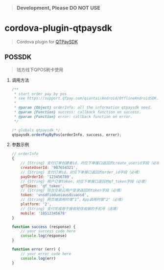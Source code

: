 > ### Development, Please DO NOT USE

# cordova-plugin-qtpaysdk

> Cordova plugin for [QTPaySDK](https://github.com/QTPay/QTPaySDK-Android)

## POSSDK

> 钱方线下QPOS刷卡使用

1. 调用方法
	
	```javascript
    /**
     * start order pay by pos
     * see https://support.qfpay.com/qiantai/Android/OfflineAndroidSDK.html
     *
     * @param {Object} orderInfo: all the information qtpaysdk need.
     * @param {Function} success: callback function on success.
     * @param {Function} error: callback function on error.
     */
    
    /* globals qtpaysdk */
    qtpaysdk.orderPayByPos(orderInfo, success, error);
    ```
    
2. 参数示例

	```javascript
	// orderInfo
	{
        // {String} 支付订单创建者id，对应下单接口返回的create_userid字段（必填）
        createUserId: '987654321', 
        // {String} 支付订单id，对应下单接口返回的order_id字段（必填）
        payOrderId: '123456789',
        // {String} 用户订单token，对应下单接口返回的qf_token字段（必填）
        qfToken: 'qf_token',
        // {String} 钱台交易云用户登录返回的token字段（必填）
        token: 'vnsdfioduoiausdiuaosd',
        // {String} 网页端调用时填“1”，App调用时填"2"（必填）
        platform: '2',
        // {String} 支付完成用于接收短信收据的手机号（选填）
        mobile: '18512345678'
	}
	```
	
	```javascript
	function success (response) {
        // your success code here
        console.log(response)
	}
	
	function error (err) {
        // your error code here
        console.log(err)
	}
	```